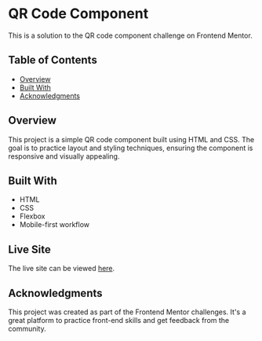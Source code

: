 # QR Code Component

This is a solution to the QR code component challenge on Frontend Mentor.

## Table of Contents

- [Overview](#overview)
- [Built With](#built-with)
- [Acknowledgments](#acknowledgments)

## Overview

This project is a simple QR code component built using HTML and CSS. The goal is to practice layout and styling techniques, ensuring the component is responsive and visually appealing.

## Built With

- HTML
- CSS
- Flexbox
- Mobile-first workflow

## Live Site

The live site can be viewed [here](https://axiaclip-dev.github.io/qr-code-component/).

## Acknowledgments

This project was created as part of the Frontend Mentor challenges. It's a great platform to practice front-end skills and get feedback from the community.
